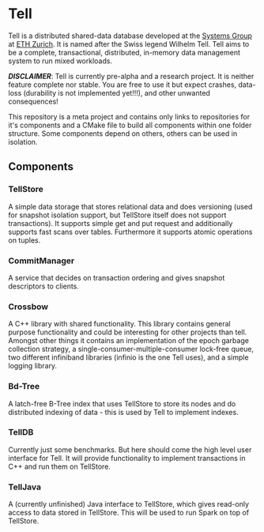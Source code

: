 # Tell
Tell is a distributed shared-data database developed at the [Systems Group](http://www.systems.ethz.ch) at [ETH Zurich](http://www.ethz.ch). It is named after the Swiss legend Wilhelm Tell. Tell aims to be a complete, transactional, distributed, in-memory data management system to run mixed workloads.

***DISCLAIMER***: Tell is currently pre-alpha and a research project. It is neither feature complete nor stable. You are free to use it but expect crashes, data-loss (durability is not implemented yet!!!), and other unwanted consequences!

This repository is a meta project and contains only links to repositories for it's components and a CMake file to build all components within one folder structure. Some components depend on others, others can be used in isolation. 

## Components

### TellStore
A simple data storage that stores relational data and does versioning (used for snapshot isolation support, but TellStore itself does not support transactions). It supports simple get and put request and additionally supports fast scans over tables. Furthermore it supports atomic operations on tuples.

### CommitManager
A service that decides on transaction ordering and gives snapshot descriptors to clients.

### Crossbow
A C++ library with shared functionality. This library contains general purpose functionality and could be interesting for other projects than tell. Amongst other things it contains an implementation of the epoch garbage collection strategy, a single-consumer-multiple-consumer lock-free queue, two different infiniband libraries (infinio is the one Tell uses), and a simple logging library.

### Bd-Tree
A latch-free B-Tree index that uses TellStore to store its nodes and do distributed indexing of data - this is used by Tell to implement indexes.

### TellDB
Currently just some benchmarks. But here should come the high level user interface for Tell. It will provide functionality to implement transactions in C++ and run them on TellStore.

### TellJava
A (currently unfinished) Java interface to TellStore, which gives read-only access to data stored in TellStore. This will be used to run Spark on top of TellStore.
